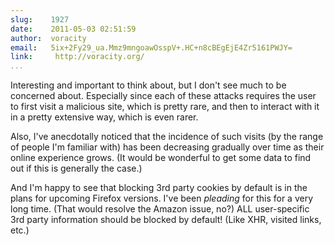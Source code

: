 ```yaml
---
slug:    1927
date:    2011-05-03 02:51:59
author:  voracity
email:   5ix+2Fy29_ua.Mmz9mngoawOsspV+.HC+n8cBEgEjE4Zr5161PWJY=
link:     http://voracity.org/
...
```


Interesting and important to think about, but I don't see much to be
concerned about. Especially since each of these attacks requires the
user to first visit a malicious site, which is pretty rare, and then
to interact with it in a pretty extensive way, which is even rarer.

Also, I've anecdotally noticed that the incidence of such visits (by
the range of people I'm familiar with) has been decreasing gradually
over time as their online experience grows. (It would be wonderful to
get some data to find out if this is generally the case.)

And I'm happy to see that blocking 3rd party cookies by default is in
the plans for upcoming Firefox versions. I've been *pleading* for this
for a very long time. (That would resolve the Amazon issue, no?) ALL
user-specific 3rd party information should be blocked by default!
(Like XHR, visited links, etc.)
